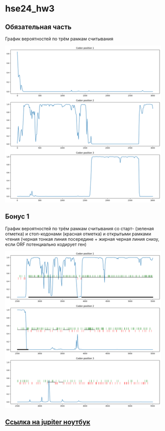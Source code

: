 # hse24_hw3

## Обязательная часть

График вероятностей по трём рамкам считывания

![Plot](/data/output.png "График")

## Бонус 1
График вероятностей по трём рамкам считывания со старт- (зеленая отметка) и стоп-кодонами (красная отметка) и открытыми рамками чтения (черная тонкая линия посередине + жирная черная линия снизу, если ORF потенциально кодирует ген)

![Plot2](/data/output1.png "График 2")

## [Ссылка на jupiter ноутбук](https://github.com/MrSo0der/hse24_hw3/tree/main/src)
